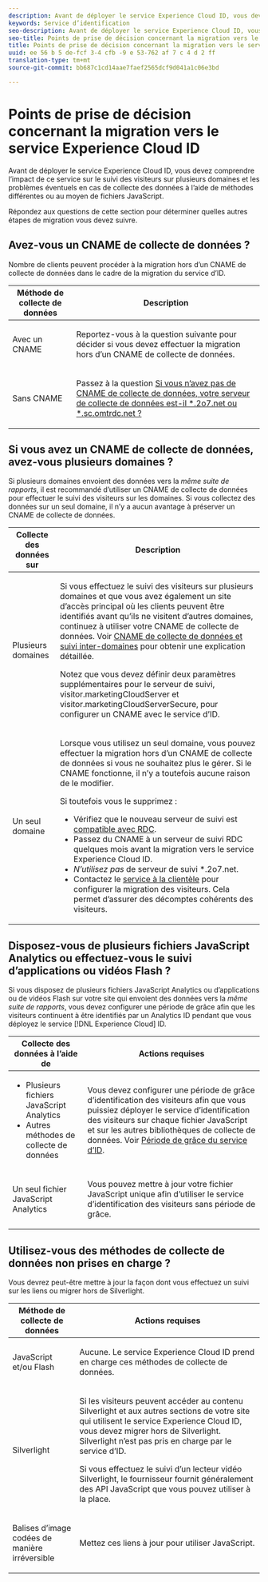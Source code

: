 ```yaml
---
description: Avant de déployer le service Experience Cloud ID, vous devez comprendre l’impact de ce service sur le suivi des visiteurs sur plusieurs domaines et les problèmes éventuels en cas de collecte des données à l’aide de méthodes différentes ou au moyen de fichiers JavaScript.
keywords: Service d’identification
seo-description: Avant de déployer le service Experience Cloud ID, vous devez comprendre l’impact de ce service sur le suivi des visiteurs sur plusieurs domaines et les problèmes éventuels en cas de collecte des données à l’aide de méthodes différentes ou au moyen de fichiers JavaScript.
seo-title: Points de prise de décision concernant la migration vers le service Experience Cloud ID
title: Points de prise de décision concernant la migration vers le service Experience Cloud ID
uuid: ee 56 b 5 de-fcf 3-4 cfb -9 e 53-762 af 7 c 4 d 2 ff
translation-type: tm+mt
source-git-commit: bb687c1cd14aae7faef2565dcf9d041a1c06e3bd

---
```



# Points de prise de décision concernant la migration vers le service Experience Cloud ID

Avant de déployer le service Experience Cloud ID, vous devez comprendre l’impact de ce service sur le suivi des visiteurs sur plusieurs domaines et les problèmes éventuels en cas de collecte des données à l’aide de méthodes différentes ou au moyen de fichiers JavaScript.

Répondez aux questions de cette section pour déterminer quelles autres étapes de migration vous devez suivre.

## Avez-vous un CNAME de collecte de données ?

Nombre de clients peuvent procéder à la migration hors d’un CNAME de collecte de données dans le cadre de la migration du service d’ID.

<table id="table_13F7C1E3D64D4F86B0149C9D3B54AADD"> 
 <thead> 
  <tr> 
   <th colname="col1" class="entry"> Méthode de collecte de données </th> 
   <th colname="col2" class="entry"> Description </th> 
  </tr> 
 </thead>
 <tbody> 
  <tr> 
   <td colname="col1"> <p>Avec un CNAME </p> </td> 
   <td colname="col2"> <p>Reportez-vous à la question suivante pour décider si vous devez effectuer la migration hors d’un CNAME de collecte de données. </p> </td> 
  </tr> 
  <tr> 
   <td colname="col1"> <p>Sans CNAME </p> </td> 
   <td colname="col2"> <p>Passez à la question <a href="../../mcvid-reference/mcvid-analytics-reference/mcvid-migration-decisions.md#section-34dabde7780e4a339f134c0ca7768961" format="dita" scope="local">Si vous n’avez pas de CNAME de collecte de données, votre serveur de collecte de données est-il *.2o7.net ou *.sc.omtrdc.net ?</a> </p> </td> 
  </tr> 
 </tbody> 
</table>

## Si vous avez un CNAME de collecte de données, avez-vous plusieurs domaines ?

Si plusieurs domaines envoient des données vers la *même suite de rapports*, il est recommandé d’utiliser un CNAME de collecte de données pour effectuer le suivi des visiteurs sur les domaines. Si vous collectez des données sur un seul domaine, il n’y a aucun avantage à préserver un CNAME de collecte de données.

<table id="table_D132BCA243E54657AEC930559343FDD3"> 
 <thead> 
  <tr> 
   <th colname="col1" class="entry"> Collecte des données sur </th> 
   <th colname="col2" class="entry"> Description </th> 
  </tr> 
 </thead>
 <tbody> 
  <tr> 
   <td colname="col1"> <p>Plusieurs domaines </p> </td> 
   <td colname="col2"> <p>Si vous effectuez le suivi des visiteurs sur plusieurs domaines et que vous avez également un site d’accès principal où les clients peuvent être identifiés avant qu’ils ne visitent d’autres domaines, continuez à utiliser votre CNAME de collecte de données. Voir <a href="../../mcvid-reference/mcvid-analytics-reference/mcvid-cname.md#concept-4df91f8a30ad4ec7a01eb943d579cc9d" format="dita" scope="local">CNAME de collecte de données et suivi inter-domaines</a> pour obtenir une explication détaillée. </p> <p>Notez que vous devez définir deux paramètres supplémentaires pour le serveur de suivi, <span class="codeph">visitor.marketingCloudServer</span> et <span class="codeph">visitor.marketingCloudServerSecure</span>, pour configurer un CNAME avec le service d’ID. </p> </td> 
  </tr> 
  <tr> 
   <td colname="col1"> <p>Un seul domaine </p> </td> 
   <td colname="col2"> <p>Lorsque vous utilisez un seul domaine, vous pouvez effectuer la migration hors d’un CNAME de collecte de données si vous ne souhaitez plus le gérer. Si le CNAME fonctionne, il n’y a toutefois aucune raison de le modifier. </p> <p>Si toutefois vous le supprimez : </p> 
    <ul id="ul_12CDECEFC7BB41A18895B507CAA42315"> 
     <li id="li_32E2CD3E58454E20A642BADE507AE86E">Vérifiez que le nouveau serveur de suivi est <a href="https://marketing.adobe.com/resources/help/en_US/whitepapers/rdc/" format="https" scope="external">compatible avec RDC</a>. </li> 
     <li id="li_865BB6DAA3594EBBAB688E73C8343762">Passez du CNAME à un serveur de suivi RDC quelques mois avant la migration vers le service <span class="keyword">Experience Cloud</span> ID. </li> 
     <li id="li_284A015177554C848C8648DC5BBAA365"> <i>N’utilisez pas</i> de serveur de suivi <span class="codeph">*.2o7.net</span>. </li> 
     <li id="li_B1ABF03DC46C42059F61542CDE0FE5A1">Contactez le <a href="https://helpx.adobe.com/marketing-cloud/contact-support.html" format="https" scope="external">service à la clientèle</a> pour configurer la migration des visiteurs. Cela permet d’assurer des décomptes cohérents des visiteurs. </li> 
    </ul> </td> 
  </tr> 
 </tbody> 
</table>

## Disposez-vous de plusieurs fichiers JavaScript Analytics ou effectuez-vous le suivi d’applications ou vidéos Flash ?

Si vous disposez de plusieurs fichiers JavaScript Analytics ou d’applications ou de vidéos Flash sur votre site qui envoient des données vers la *même suite de rapports*, vous devez configurer une période de grâce afin que les visiteurs continuent à être identifiés par un Analytics ID pendant que vous déployez le service [!DNL Experience Cloud] ID.

<table id="table_8A4EA063AF4345B69BC98537E2E702BA"> 
 <thead> 
  <tr> 
   <th colname="col1" class="entry"> Collecte des données à l’aide de </th> 
   <th colname="col2" class="entry"> Actions requises </th> 
  </tr> 
 </thead>
 <tbody> 
  <tr> 
   <td colname="col1"> 
    <ul id="ul_910DD99E074E49C6907F86426EFA5BF2"> 
     <li id="li_4366CC8EB7A54A959568E3761ABBBF23">Plusieurs fichiers JavaScript Analytics </li> 
     <li id="li_B8A8132019EA48088E4F37E36F153D76">Autres méthodes de collecte de données </li> 
    </ul> </td> 
   <td colname="col2"> <p>Vous devez configurer une période de grâce d’identification des visiteurs afin que vous puissiez déployer le service d’identification des visiteurs sur chaque fichier JavaScript et sur les autres bibliothèques de collecte de données. Voir <a href="../../mcvid-reference/mcvid-analytics-reference/mcvid-grace-period.md" format="dita" scope="local"> Période de grâce du service d’ID</a>. </p> </td> 
  </tr> 
  <tr> 
   <td colname="col1"> <p>Un seul fichier JavaScript Analytics </p> </td> 
   <td colname="col2"> <p>Vous pouvez mettre à jour votre fichier JavaScript unique afin d’utiliser le service d’identification des visiteurs sans période de grâce. </p> </td> 
  </tr> 
 </tbody> 
</table>

## Utilisez-vous des méthodes de collecte de données non prises en charge ?

Vous devrez peut-être mettre à jour la façon dont vous effectuez un suivi sur les liens ou migrer hors de Silverlight.

<table id="table_A72AEB92F48345DD83F136B9989F4EF9"> 
 <thead> 
  <tr> 
   <th colname="col1" class="entry"> Méthode de collecte de données </th> 
   <th colname="col2" class="entry"> Actions requises </th> 
  </tr> 
 </thead>
 <tbody> 
  <tr> 
   <td colname="col1"> <p>JavaScript et/ou Flash </p> </td> 
   <td colname="col2"> <p>Aucune. Le service <span class="keyword">Experience Cloud</span> ID prend en charge ces méthodes de collecte de données. </p> </td> 
  </tr> 
  <tr> 
   <td colname="col1"> <p>Silverlight </p> </td> 
   <td colname="col2"> <p>Si les visiteurs peuvent accéder au contenu Silverlight et aux autres sections de votre site qui utilisent le service <span class="keyword">Experience Cloud</span> ID, vous devez migrer hors de Silverlight. Silverlight n’est pas pris en charge par le service d’ID. </p> <p> Si vous effectuez le suivi d’un lecteur vidéo Silverlight, le fournisseur fournit généralement des API JavaScript que vous pouvez utiliser à la place. </p> </td> 
  </tr> 
  <tr> 
   <td colname="col1"> <p>Balises d’image codées de manière irréversible </p> </td> 
   <td colname="col2"> <p>Mettez ces liens à jour pour utiliser JavaScript. </p> </td> 
  </tr> 
 </tbody> 
</table>

